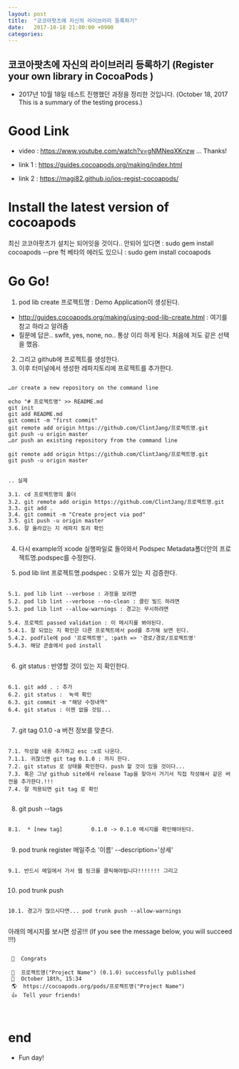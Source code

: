 ```yaml
---
layout: post
title:  "코코아팟츠에 자신의 라이브러리 등록하기"
date:   2017-10-18 21:00:00 +0900
categories: 
---
```


## 코코아팟츠에 자신의 라이브러리 등록하기 (Register your own library in CocoaPods )
- 2017년 10월 18일 테스트 진행했던 과정을 정리한 것입니다. (October 18, 2017 This is a summary of the testing process.)


# Good Link
- video : https://www.youtube.com/watch?v=gNMNeqXKnzw
... Thanks!

- link 1 : https://guides.cocoapods.org/making/index.html
- link 2 : https://magi82.github.io/ios-regist-cocoapods/


# Install the latest version of cocoapods
최신 코코아팟츠가 설치는 되어잇을 것이다.. 
안되어 있다면 : sudo gem install cocoapods --pre
헉 베타의 에러도 있으니 : sudo gem install cocoapods

# Go Go!
1. pod lib create 프로젝트명 : Demo Application이 생성된다.
 - http://guides.cocoapods.org/making/using-pod-lib-create.html : 여기를 참고 하라고 알려줌
 - 질문에 답은.. swfit, yes, none, no.. 통상 이리 하게 된다. 처음에 저도 같은 선택을 했음.
2. 그리고 github에 프로젝트를 생성한다.
3. 이후 터미널에서 생성한 레파지토리에 프로젝트를 추가한다.
<pre><code>
…or create a new repository on the command line

echo "# 프로젝트명" >> README.md
git init
git add README.md
git commit -m "first commit"
git remote add origin https://github.com/ClintJang/프로젝트명.git
git push -u origin master
…or push an existing repository from the command line

git remote add origin https://github.com/ClintJang/프로젝트명.git
git push -u origin master


.. 실제

3.1. cd 프로젝트명의 폴더
3.2. git remote add origin https://github.com/ClintJang/프로젝트명.git
3.3. git add .
3.4. git commit -m "Create project via pod"
3.5. git push -u origin master
3.6. 잘 올라갔는 지 레파지 토리 확인

</code></pre>
4. 다시 example의 xcode 실행파일로 돌아와서 Podspec Metadata폴더안의 프로젝트명.podspec를 수정한다.

5. pod lib lint 프로젝트명.podspec : 오류가 있는 지 검증한다.
<pre><code>
5.1. pod lib lint --verbose : 과정을 보려면
5.2. pod lib lint --verbose --no-clean : 클린 빌드 하려면
5.3. pod lib lint --allow-warnings : 경고는 무시하려면

5.4. 프로젝트 passed validation : 이 메시지를 봐야된다.
5.4.1. 잘 되었는 지 확인은 다른 프로젝트에서 pod를 추가해 보면 된다.
5.4.2. podfile에 pod '프로젝트명', :path => '경로/경로/프로젝트명'
5.4.3. 해당 콘솔에서 pod install

</code></pre>
6. git status : 반영할 것이 있는 지 확인한다.
<pre><code>
6.1. git add . : 추가
6.2. git status :  녹색 확인
6.3. git commit -m "해당 수정내역"
6.4. git status : 이젠 없을 것임...

</code></pre>
7. git tag 0.1.0 -a 버전 정보를 맞춘다. 
<pre><code>
7.1. 작성할 내용 추가하고 esc :x로 나온다.
7.1.1. 귀찮으면 git tag 0.1.0 : 까지 한다.
7.2. git status 로 상태를 확인한다. push 할 것이 있을 것이다...
7.3. 혹은 그냥 github site에서 release Tap을 찾아서 거기서 직접 작성해서 같은 버전을 추가한다.!!!
7.4. 잘 적용되면 git tag 로 확인 

</code></pre>

8. git push --tags
<pre><code>
8.1.  * [new tag]         0.1.0 -> 0.1.0 메시지를 확인해야된다.

</code></pre>
9. pod trunk register 메일주소 '이름' --description='상세'
<pre><code>
9.1. 반드시 메일에서 가서 웹 링크를 클릭해야됩니다!!!!!!! 그리고 

</code></pre>
10. pod trunk push
<pre><code>
10.1. 경고가 많으시다면... pod trunk push --allow-warnings

</code></pre>
아래의 메시지를 보시면 성공!!! (If you see the message below, you will succeed !!!)
<pre><code>
 🎉  Congrats

 🚀  프로젝트명("Project Name") (0.1.0) successfully published
 📅  October 18th, 15:34
 🌎  https://cocoapods.org/pods/프로젝트명("Project Name")
 👍  Tell your friends!
 
 </code></pre>
 
 # end
 - Fun day!
